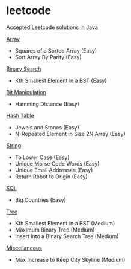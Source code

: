 
# leetcode
Accepted Leetcode solutions in Java

[Array](https://github.com/danicanacionales/leetcode/tree/master/problems/src/array)
	

 - Squares of a Sorted Array (Easy)
 - Sort Array By Parity (Easy)

[Binary Search](https://github.com/danicanacionales/leetcode/tree/master/problems/src/binary_search)
	

 - Kth Smallest Element in a BST (Easy)
 
 
[Bit Manipulation](https://github.com/danicanacionales/leetcode/tree/master/problems/src/bit_manipulation)
	

 - Hamming Distance (Easy)


[Hash Table](https://github.com/danicanacionales/leetcode/tree/master/problems/src/hashtable)
	

 - Jewels and Stones (Easy)
 - N-Repeated Element in Size 2N Array (Easy)

[String](https://github.com/danicanacionales/leetcode/tree/master/problems/src/string)
	

 - To Lower Case (Easy) 	
 - Unique Morse Code Words (Easy) 	
 - Unique Email Addresses (Easy)
 - Return Robot to Origin (Easy)
 
[SQL](https://github.com/danicanacionales/leetcode/tree/master/problems/src/sql)
	

 - Big Countries (Easy)

[Tree](https://github.com/danicanacionales/leetcode/tree/master/problems/src/tree)
	

 - Kth Smallest Element in a BST (Medium) 
 - Maximum Binary Tree (Medium)
 - Insert into a Binary Search Tree (Medium)

[Miscellaneous](https://github.com/danicanacionales/leetcode/tree/master/problems/src/misc)

 - Max Increase to Keep City Skyline (Medium)
